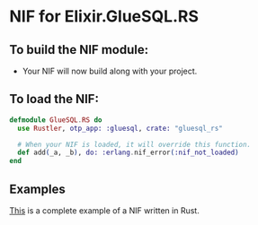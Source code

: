 # NIF for Elixir.GlueSQL.RS

## To build the NIF module:

- Your NIF will now build along with your project.

## To load the NIF:

```elixir
defmodule GlueSQL.RS do
  use Rustler, otp_app: :gluesql, crate: "gluesql_rs"

  # When your NIF is loaded, it will override this function.
  def add(_a, _b), do: :erlang.nif_error(:nif_not_loaded)
end
```

## Examples

[This](https://github.com/rusterlium/NifIo) is a complete example of a NIF written in Rust.
